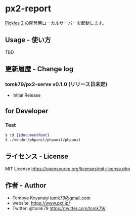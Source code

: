 # px2-report

[Pickles 2](https://pickles2.pxt.jp/) の開発用ローカルサーバーを起動します。


## Usage - 使い方

TBD


## 更新履歴 - Change log

### tomk79/px2-serve v0.1.0 (リリース日未定)

- Initial Release


## for Developer

### Test

```bash
$ cd {$documentRoot}
$ ./vendor/phpunit/phpunit/phpunit
```


## ライセンス - License

MIT License https://opensource.org/licenses/mit-license.php


## 作者 - Author

- Tomoya Koyanagi <tomk79@gmail.com>
- website: <https://www.pxt.jp/>
- Twitter: @tomk79 <https://twitter.com/tomk79/>
